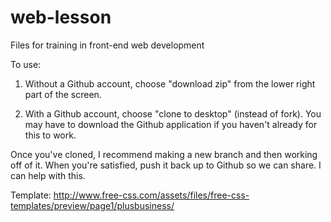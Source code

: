 web-lesson
==========

Files for training in front-end web development


To use: 

1) Without a Github account, choose "download zip" from the lower right part of the screen.

2) With a Github account, choose "clone to desktop" (instead of fork). You may have to download the Github application if you haven't already for this to work.

Once you've cloned, I recommend making a new branch and then working off of it. When you're satisfied, push it back up to Github so we can share. I can help with this. 

Template: http://www.free-css.com/assets/files/free-css-templates/preview/page1/plusbusiness/
